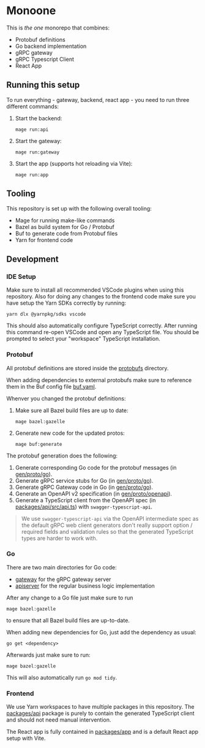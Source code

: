 # Monoone

This is _the one_ monorepo that combines:

- Protobuf definitions
- Go backend implementation
- gRPC gateway
- gRPC Typescript Client
- React App

## Running this setup

To run everything - gateway, backend, react app - you need to run three different commands:

1. Start the backend:
    ```
    mage run:api
    ```
1. Start the gateway:
    ```
    mage run:gateway
    ```
1. Start the app (supports hot reloading via Vite):
    ```
    mage run:app
    ```

## Tooling

This repository is set up with the following overall tooling:

- Mage for running make-like commands
- Bazel as build system for Go / Protobuf
- Buf to generate code from Protobuf files
- Yarn for frontend code

## Development

### IDE Setup

Make sure to install all recommended VSCode plugins when using this repository. Also for doing any changes to the frontend code make sure you have setup
the Yarn SDKs correctly by running:
```
yarn dlx @yarnpkg/sdks vscode
```

This should also automatically configure TypeScript correctly. After running this command re-open VSCode and open any TypeScript file. You should be prompted
to select your "workspace" TypeScript installation.

### Protobuf

All protobuf definitions are stored inside the [protobufs](/protobufs/) directory.

When adding dependencies to external protobufs make sure to reference them in the Buf config file [buf.yaml](/protobufs/buf.yaml).

Whenver you changed the protobuf definitions:
1. Make sure all Bazel build files are up to date:
    ```
    mage bazel:gazelle
    ```
2. Generate new code for the updated protos:
    ```
    mage buf:generate
    ```

The protobuf generation does the following:
1. Generate corresponding Go code for the protobuf messages (in [gen/proto/go](/gen/proto/go/)).
2. Generate gRPC service stubs for Go (in [gen/proto/go](/gen/proto/go/)).
3. Generate gRPC Gateway code in Go (in [gen/proto/go](/gen/proto/go/)).
4. Generate an OpenAPI v2 specification (in [gen/proto/openapi](/gen/proto/openapi/)).
5. Generate a TypeScript client from the OpenAPI spec (in [packages/api/src/api.ts](/packages/api/src/api.ts)) with `swagger-typescript-api`.

> We use `swagger-typescript-api` via the OpenAPI intermediate spec as the default gRPC web client generators don't really
> support option / required fields and validation rules so that the generated TypeScript types are harder to work with.

### Go

There are two main directories for Go code:
- [gateway](/gateway/) for the gRPC gateway server
- [apiserver](/apiserver/) for the regular business logic implementation

After any change to a Go file just make sure to run
```
mage bazel:gazelle
```
to ensure that all Bazel build files are up-to-date.

When adding new dependencies for Go, just add the dependency as usual:
```
go get <dependency>
```
Afterwards just make sure to run:
```
mage bazel:gazelle
```
This will also automatically run `go mod tidy`.

### Frontend

We use Yarn workspaces to have multiple packages in this repository. The [packages/api](/packages/api/) package is purely to contain the
generated TypeScript client and should not need manual intervention.

The React app is fully contained in [packages/app](/packages/app/) and is a default React app setup with Vite.
